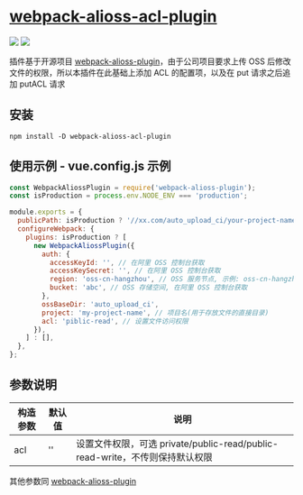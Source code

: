 # [webpack-alioss-acl-plugin](https://github.com/johnnhan/webpack-alioss-acl-plugin)

![](https://img.shields.io/github/package-json/v/johnnhan/webpack-alioss-acl-plugin)
![](https://img.shields.io/github/license/johnnhan/webpack-alioss-acl-plugin)

插件基于开源项目 [webpack-alioss-plugin](https://github.com/borenXue/webpack-alioss-plugin)，由于公司项目要求上传 OSS 后修改文件的权限，所以本插件在此基础上添加 ACL 的配置项，以及在 put 请求之后追加 putACL 请求

## 安装

```
npm install -D webpack-alioss-acl-plugin
```

## 使用示例 - vue.config.js 示例

```js
const WebpackAliossPlugin = require('webpack-alioss-plugin');
const isProduction = process.env.NODE_ENV === 'production';

module.exports = {
  publicPath: isProduction ? '//xx.com/auto_upload_ci/your-project-name/' : '',
  configureWebpack: {
    plugins: isProduction ? [
      new WebpackAliossPlugin({
        auth: {
          accessKeyId: '', // 在阿里 OSS 控制台获取
          accessKeySecret: '', // 在阿里 OSS 控制台获取
          region: 'oss-cn-hangzhou', // OSS 服务节点, 示例: oss-cn-hangzhou
          bucket: 'abc', // OSS 存储空间, 在阿里 OSS 控制台获取
        },
        ossBaseDir: 'auto_upload_ci',
        project: 'my-project-name', // 项目名(用于存放文件的直接目录)
        acl: 'piblic-read', // 设置文件访问权限
      }),
    ] : [],
  },
};
```

## 参数说明

| 构造参数 | 默认值 | 说明 |
| --- | --- | --- |
| acl | '' | 设置文件权限，可选 private/public-read/public-read-write，不传则保持默认权限 |

其他参数同 [webpack-alioss-plugin](https://github.com/borenXue/webpack-alioss-plugin)
